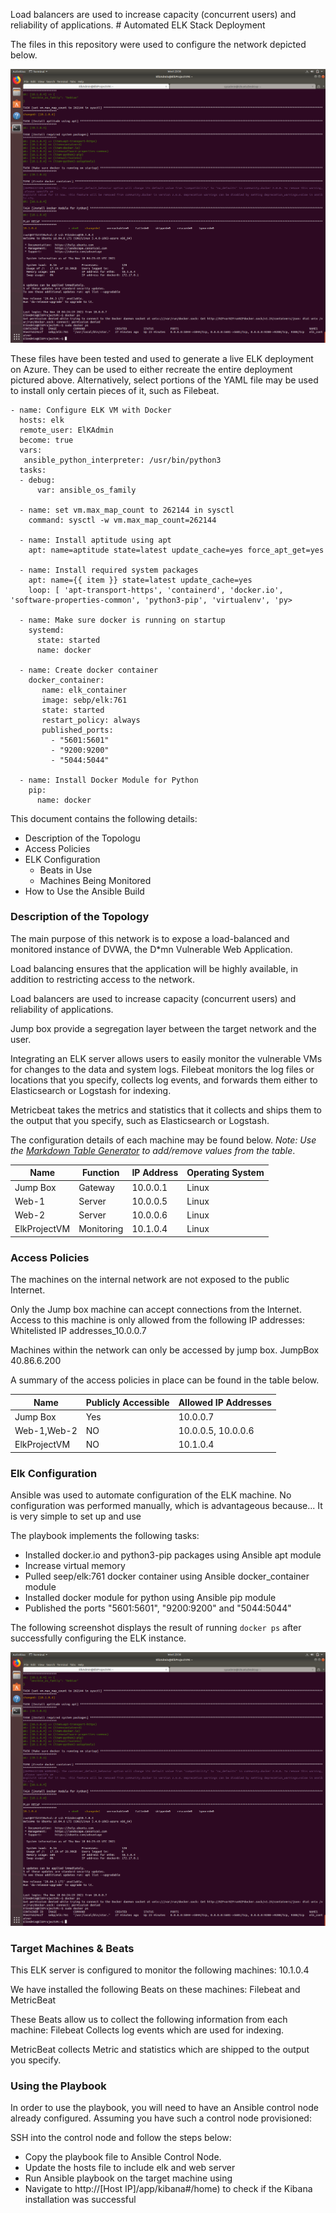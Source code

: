 Load balancers are used to increase capacity (concurrent users) and reliability of applications. # Automated ELK Stack Deployment

The files in this repository were used to configure the network depicted below.

![TODO: Update the path with the name of your diagram](Images/elk_container.png)

These files have been tested and used to generate a live ELK deployment on Azure. They can be used to either recreate the entire deployment pictured above. Alternatively, select portions of the YAML file may be used to install only certain pieces of it, such as Filebeat. 

```
- name: Configure ELK VM with Docker
  hosts: elk
  remote_user: ElKAdmin
  become: true
  vars:
   ansible_python_interpreter: /usr/bin/python3
  tasks:
  - debug:
      var: ansible_os_family

  - name: set vm.max_map_count to 262144 in sysctl
    command: sysctl -w vm.max_map_count=262144

  - name: Install aptitude using apt
    apt: name=aptitude state=latest update_cache=yes force_apt_get=yes

  - name: Install required system packages
    apt: name={{ item }} state=latest update_cache=yes
    loop: [ 'apt-transport-https', 'containerd', 'docker.io', 'software-properties-common', 'python3-pip', 'virtualenv', 'py>

  - name: Make sure docker is running on startup
    systemd:
      state: started
      name: docker

  - name: Create docker container
    docker_container:
       name: elk_container
       image: sebp/elk:761
       state: started
       restart_policy: always
       published_ports:
         - "5601:5601"
         - "9200:9200"
         - "5044:5044"

  - name: Install Docker Module for Python
    pip:
      name: docker
```

This document contains the following details:
- Description of the Topologu
- Access Policies
- ELK Configuration
  - Beats in Use
  - Machines Being Monitored
- How to Use the Ansible Build


### Description of the Topology

The main purpose of this network is to expose a load-balanced and monitored instance of DVWA, the D*mn Vulnerable Web Application.

Load balancing ensures that the application will be highly available, in addition to restricting access to the network.

Load balancers are used to increase capacity (concurrent users) and reliability of applications. 

Jump box provide a segregation layer between the target network and the user.

Integrating an ELK server allows users to easily monitor the vulnerable VMs for changes to the data and system logs.
Filebeat monitors the log files or locations that you specify, collects log events, and forwards them either to Elasticsearch or Logstash for indexing.

Metricbeat takes the metrics and statistics that it collects and ships them to the output that you specify, such as Elasticsearch or Logstash. 

The configuration details of each machine may be found below.
_Note: Use the [Markdown Table Generator](http://www.tablesgenerator.com/markdown_tables) to add/remove values from the table_.

| Name     | Function | IP Address | Operating System |
|----------|----------|------------|------------------|
| Jump Box | Gateway  | 10.0.0.1   |  Linux           |
| Web-1    | Server   | 10.0.0.5   |  Linux           |
| Web-2    | Server   | 10.0.0.6   |  Linux           |
|ElkProjectVM| Monitoring|10.1.0.4 |  Linux           |

### Access Policies

The machines on the internal network are not exposed to the public Internet. 

Only the Jump box machine can accept connections from the Internet. Access to this machine is only allowed from the following IP addresses:
Whitelisted IP addresses_10.0.0.7

Machines within the network can only be accessed by jump box.
JumpBox 40.86.6.200

A summary of the access policies in place can be found in the table below.

| Name     | Publicly Accessible | Allowed IP Addresses |
|----------|---------------------|----------------------|
| Jump Box | Yes                 | 10.0.0.7             |
| Web-1,Web-2|   NO              | 10.0.0.5, 10.0.0.6   |
| ElkProjectVM|  NO              | 10.1.0.4             |

### Elk Configuration

Ansible was used to automate configuration of the ELK machine. No configuration was performed manually, which is advantageous because...
It is very simple to set up and use

The playbook implements the following tasks:
- Installed docker.io and python3-pip packages using Ansible apt module
- Increase virtual memory
- Pulled seep/elk:761 docker container using Ansible docker_container module
- Installed docker module for python using Ansible pip module
- Published the ports "5601:5601", "9200:9200" and "5044:5044" 

The following screenshot displays the result of running `docker ps` after successfully configuring the ELK instance.

![TODO: Update the path with the name of your screenshot of docker ps output](Images/elk_container.png)

### Target Machines & Beats
This ELK server is configured to monitor the following machines:
10.1.0.4

We have installed the following Beats on these machines:
Filebeat and MetricBeat

These Beats allow us to collect the following information from each machine:
Filebeat Collects log events which are used for indexing. 

MetricBeat collects Metric and statistics which are shipped to the output you specify. 

### Using the Playbook
In order to use the playbook, you will need to have an Ansible control node already configured. Assuming you have such a control node provisioned: 

SSH into the control node and follow the steps below:
- Copy the playbook file to Ansible Control Node.
- Update the hosts file to include elk and web server
- Run Ansible playbook on the target machine using 
- Navigate to http://[Host IP]/app/kibana#/home) to check if the Kibana installation was successful
